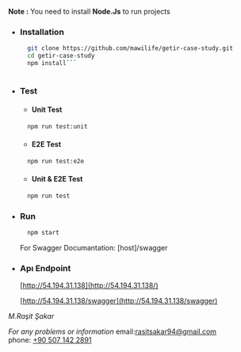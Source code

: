 **Note :** You need to install **Node.Js** to run projects
- ### Installation
  ```bash
    git clone https://github.com/mawilife/getir-case-study.git
    cd getir-case-study
    npm install```
 
- ### Test
  - #### Unit Test
  ```bash
    npm run test:unit
    ```
  - #### E2E Test
  ```bash
    npm run test:e2e
   ``` 
  - #### Unit & E2E Test
  ```bash
    npm run test
    ```
- ### Run
  ```bash
    npm start
    ```
    For Swagger Documantation: [host]/swagger
- ### Apı Endpoint
  [http://54.194.31.138](http://54.194.31.138/)
  
  [http://54.194.31.138/swagger](http://54.194.31.138/swagger)
  
*M.Raşit Şakar*

*For any problems or information*
email:[rasitsakar94@gmail.com](mailto:rasitsakar94@gmail.com?subject=Getir%20Case%20Information%20Request)  
phone: [+90 507 142 2891](tel:+905071422891)
